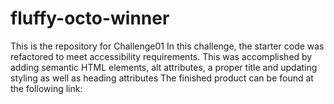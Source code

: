 # fluffy-octo-winner
This is the repository for Challenge01
In this challenge, the starter code was refactored to meet accessibility requirements.
This was accomplished by adding semantic HTML elements, alt attributes, a proper title and updating styling as well as heading attributes
The finished product can be found at the following link: